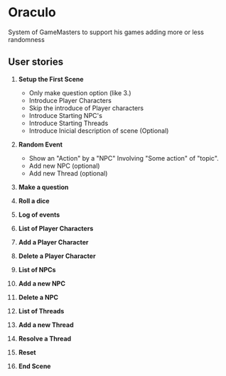 # Oraculo 
System of GameMasters to support his games adding more or less randomness

## User stories

1. **Setup the First Scene**
    * Only make question option (like 3.)
    * Introduce Player Characters
    * Skip the introduce of Player characters
    * Introduce Starting NPC's
    * Introduce Starting Threads
    * Introduce Inicial description of scene (Optional)

2. **Random Event**
    * Show an "Action" by a "NPC" Involving "Some action" of "topic". 
    * Add new NPC (optional)
    * Add new Thread (optional)

3. **Make a question**
4. **Roll a dice**
5. **Log of events**
6. **List of Player Characters**
7. **Add a Player Character**
8. **Delete a Player Character**
9. **List of NPCs**
10. **Add a new NPC**
11. **Delete a NPC**
12. **List of Threads**
13. **Add a new Thread**
14. **Resolve a Thread**
15. **Reset**
16. **End Scene**
